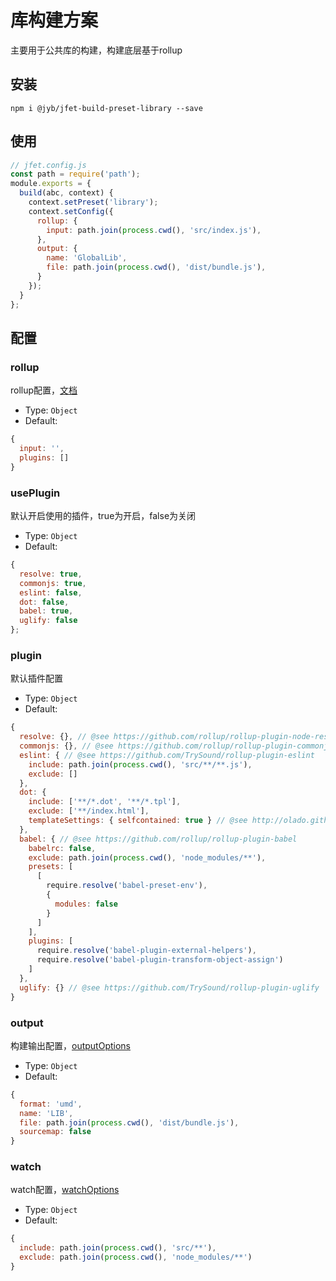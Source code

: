 # 库构建方案

主要用于公共库的构建，构建底层基于rollup

## 安装

```shell
npm i @jyb/jfet-build-preset-library --save
```

## 使用

```javascript
// jfet.config.js
const path = require('path');
module.exports = {
  build(abc, context) {
    context.setPreset('library');
    context.setConfig({
      rollup: {
        input: path.join(process.cwd(), 'src/index.js'),
      },
      output: {
        name: 'GlobalLib',
        file: path.join(process.cwd(), 'dist/bundle.js'),
      }
    });
  }
};
```

## 配置

### rollup

rollup配置，[文档](https://rollupjs.org/guide/en#using-config-files)

- Type: `Object`
- Default: 

```javascript
{
  input: '',
  plugins: []
}
```

### usePlugin

默认开启使用的插件，true为开启，false为关闭

- Type: `Object`
- Default:

```javascript
{
  resolve: true,
  commonjs: true,
  eslint: false,
  dot: false,
  babel: true,
  uglify: false
};
```

### plugin

默认插件配置

- Type: `Object`
- Default:

```javascript
{
  resolve: {}, // @see https://github.com/rollup/rollup-plugin-node-resolve
  commonjs: {}, // @see https://github.com/rollup/rollup-plugin-commonjs
  eslint: { // @see https://github.com/TrySound/rollup-plugin-eslint
    include: path.join(process.cwd(), 'src/**/**.js'),
    exclude: []
  },
  dot: {
    include: ['**/*.dot', '**/*.tpl'],
    exclude: ['**/index.html'],
    templateSettings: { selfcontained: true } // @see http://olado.github.io/doT/index.html
  },
  babel: { // @see https://github.com/rollup/rollup-plugin-babel
    babelrc: false,
    exclude: path.join(process.cwd(), 'node_modules/**'),
    presets: [
      [
        require.resolve('babel-preset-env'),
        {
          modules: false
        }
      ]
    ],
    plugins: [
      require.resolve('babel-plugin-external-helpers'),
      require.resolve('babel-plugin-transform-object-assign')
    ]
  },
  uglify: {} // @see https://github.com/TrySound/rollup-plugin-uglify
}
```

### output

构建输出配置，[outputOptions](https://rollupjs.org/guide/en#rollup-rollup)

- Type: `Object`
- Default:

```javascript
{
  format: 'umd',
  name: 'LIB',
  file: path.join(process.cwd(), 'dist/bundle.js'),
  sourcemap: false
}
```

### watch

watch配置，[watchOptions](https://rollupjs.org/guide/en#rollup-watch)

- Type: `Object`
- Default:

```javascript
{
  include: path.join(process.cwd(), 'src/**'),
  exclude: path.join(process.cwd(), 'node_modules/**')
}
```



